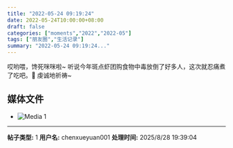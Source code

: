 ```yaml
---
title: "2022-05-24 09:19:24"
date: 2022-05-24T10:00:00+08:00
draft: false
categories: ["moments","2022","2022-05"]
tags: ["朋友圈","生活记录"]
summary: "2022-05-24 09:19:24..."
---
```


哎哟喂，馋死咪咪啦~
​
​听说今年斑点虾团购食物中毒放倒了好多人，这次就忍痛煮了吃吧。🥲 虔诚地祈祷~

## 媒体文件

- ![Media 1](/Moments/photos/2022-05-24/202205240919240.jpg)

---

**帖子类型:** 1
**用户名:** chenxueyuan001
**处理时间:** 2025/8/28 19:39:04